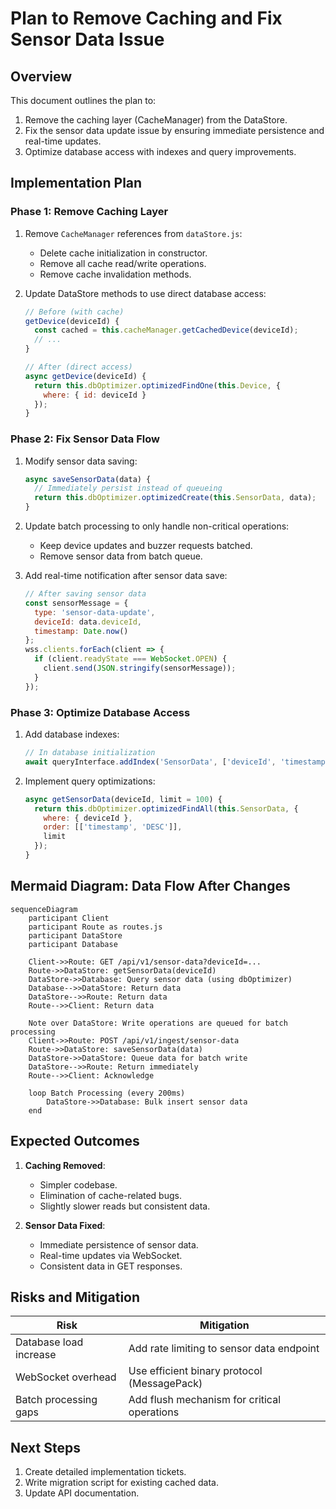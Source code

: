 # Plan to Remove Caching and Fix Sensor Data Issue

## Overview
This document outlines the plan to:
1. Remove the caching layer (CacheManager) from the DataStore.
2. Fix the sensor data update issue by ensuring immediate persistence and real-time updates.
3. Optimize database access with indexes and query improvements.

## Implementation Plan

### Phase 1: Remove Caching Layer
1. Remove `CacheManager` references from `dataStore.js`:
   - Delete cache initialization in constructor.
   - Remove all cache read/write operations.
   - Remove cache invalidation methods.

2. Update DataStore methods to use direct database access:
   ```javascript
   // Before (with cache)
   getDevice(deviceId) {
     const cached = this.cacheManager.getCachedDevice(deviceId);
     // ...
   }

   // After (direct access)
   async getDevice(deviceId) {
     return this.dbOptimizer.optimizedFindOne(this.Device, {
       where: { id: deviceId }
     });
   }
   ```

### Phase 2: Fix Sensor Data Flow
1. Modify sensor data saving:
   ```javascript
   async saveSensorData(data) {
     // Immediately persist instead of queueing
     return this.dbOptimizer.optimizedCreate(this.SensorData, data);
   }
   ```

2. Update batch processing to only handle non-critical operations:
   - Keep device updates and buzzer requests batched.
   - Remove sensor data from batch queue.

3. Add real-time notification after sensor data save:
   ```javascript
   // After saving sensor data
   const sensorMessage = {
     type: 'sensor-data-update',
     deviceId: data.deviceId,
     timestamp: Date.now()
   };
   wss.clients.forEach(client => {
     if (client.readyState === WebSocket.OPEN) {
       client.send(JSON.stringify(sensorMessage));
     }
   });
   ```

### Phase 3: Optimize Database Access
1. Add database indexes:
   ```javascript
   // In database initialization
   await queryInterface.addIndex('SensorData', ['deviceId', 'timestamp']);
   ```

2. Implement query optimizations:
   ```javascript
   async getSensorData(deviceId, limit = 100) {
     return this.dbOptimizer.optimizedFindAll(this.SensorData, {
       where: { deviceId },
       order: [['timestamp', 'DESC']],
       limit
     });
   }
   ```

## Mermaid Diagram: Data Flow After Changes
```mermaid
sequenceDiagram
    participant Client
    participant Route as routes.js
    participant DataStore
    participant Database

    Client->>Route: GET /api/v1/sensor-data?deviceId=...
    Route->>DataStore: getSensorData(deviceId)
    DataStore->>Database: Query sensor data (using dbOptimizer)
    Database-->>DataStore: Return data
    DataStore-->>Route: Return data
    Route-->>Client: Return data

    Note over DataStore: Write operations are queued for batch processing
    Client->>Route: POST /api/v1/ingest/sensor-data
    Route->>DataStore: saveSensorData(data)
    DataStore->>DataStore: Queue data for batch write
    DataStore-->>Route: Return immediately
    Route-->>Client: Acknowledge

    loop Batch Processing (every 200ms)
        DataStore->>Database: Bulk insert sensor data
    end
```

## Expected Outcomes
1. **Caching Removed**:
   - Simpler codebase.
   - Elimination of cache-related bugs.
   - Slightly slower reads but consistent data.

2. **Sensor Data Fixed**:
   - Immediate persistence of sensor data.
   - Real-time updates via WebSocket.
   - Consistent data in GET responses.

## Risks and Mitigation
| Risk | Mitigation |
|------|------------|
| Database load increase | Add rate limiting to sensor data endpoint |
| WebSocket overhead | Use efficient binary protocol (MessagePack) |
| Batch processing gaps | Add flush mechanism for critical operations |

## Next Steps
1. Create detailed implementation tickets.
2. Write migration script for existing cached data.
3. Update API documentation.
